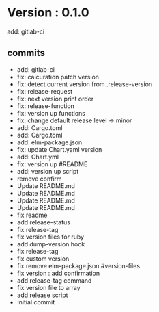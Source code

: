 # Version : 0.1.0

add: gitlab-ci

## commits

* add: gitlab-ci
* fix: calcuration patch version
* fix: detect current version from .release-version
* fix: release-request
* fix: next version print order
* fix: release-function
* fix: version up functions
* fix: change default release level -> minor
* add: Cargo.toml
* add: Cargo.toml
* add: elm-package.json
* fix: update Chart.yaml version
* add: Chart.yml
* fix: version up #README
* add: version up script
* remove confirm
* Update README.md
* Update README.md
* Update README.md
* Update README.md
* fix readme
* add release-status
* fix release-tag
* fix version files for ruby
* add dump-version hook
* fix release-tag
* fix custom version
* fix remove elm-package.json #version-files
* fix version : add confirmation
* add release-tag command
* fix version file to array
* add release script
* Initial commit
